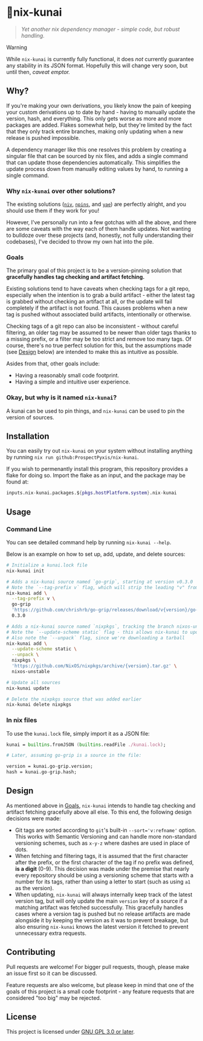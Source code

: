 # 📍nix-kunai

> *Yet another nix dependency manager - simple code, but robust handling.*

> [!WARNING]
> While `nix-kunai` is currently fully functional,
> it does *not* currently guarantee any stability in its JSON format.
> Hopefully this will change very soon, but until then, *caveat emptor.*

## Why?

If you're making your own derivations,
you likely know the pain of keeping your custom derivations up to date by hand -
having to manually update the version, hash, and everything.
This only gets worse as more and more packages are added.
Flakes somewhat help,
but they're limited by the fact that they only track entire branches,
making only updating when a new release is pushed impossible.

A dependency manager like this one resolves this problem
by creating a singular file that can be sourced by nix files,
and adds a single command that can update those dependencies automatically.
This simplifies the update process down from manually editing values by hand,
to running a single command.

### Why `nix-kunai` over other solutions?

The existing solutions
([`niv`](https://github.com/nmattia/niv),
[`npins`](https://github.com/andir/npins),
and [`yae`](https://github.com/Fuwn/yae))
are perfectly alright,
and you should use them if they work for you!

However, I've personally run into a few gotchas with all the above,
and there are some caveats with the way each of them handle updates.
Not wanting to bulldoze over these projects
(and, honestly, not fully understanding their codebases),
I've decided to throw my own hat into the pile.

### Goals

The primary goal of this project is to be a version-pinning solution
that **gracefully handles tag checking and artifact fetching.**

Existing solutions tend to have caveats when checking tags for a git repo,
especially when the intention is to grab a build artifact -
either the latest tag is grabbed without checking an artifact at all,
or the update will fail completely if the artifact is not found.
This causes problems when a new tag is pushed without associated build artifacts,
intentionally or otherwise.

Checking tags of a git repo can also be inconsistent -
without careful filtering,
an older tag may be assumed to be newer than older tags thanks to a missing prefix,
or a filter may be too strict and remove too many tags.
Of course, there's no true perfect solution for this,
but the assumptions made (see [Design](#design) below)
are intended to make this as intuitive as possible.

Asides from that, other goals include:

- Having a reasonably small code footprint.
- Having a simple and intuitive user experience.

### Okay, but why is it named `nix-kunai`?

A kunai can be used to pin things,
and `nix-kunai` can be used to pin the version of sources.

## Installation

You can easily try out `nix-kunai` on your system without installing anything
by running `nix run github:ProspectPyxis/nix-kunai`.

If you wish to permenantly install this program,
this repository provides a flake for doing so.
Import the flake as an input, and the package may be found at:
```nix
inputs.nix-kunai.packages.${pkgs.hostPlatform.system}.nix-kunai
```

## Usage

### Command Line

You can see detailed command help by running `nix-kunai --help`.

Below is an example on how to set up, add, update, and delete sources:

```sh
# Initialize a kunai.lock file
nix-kunai init

# Adds a nix-kunai source named `go-grip`, starting at version v0.3.0
# Note the `--tag-prefix v` flag, which will strip the leading "v" from fetched tags
nix-kunai add \
  --tag-prefix v \
  go-grip
  'https://github.com/chrishrb/go-grip/releases/download/v{version}/go-grip-v{version}-linux-amd64.tar.gz'
  0.3.0

# Adds a nix-kunai source named `nixpkgs`, tracking the branch nixos-unstable
# Note the `--update-scheme static` flag - this allows nix-kunai to update the hash without changing the version
# Also note the `--unpack` flag, since we're downloading a tarball
nix-kunai add \
  --update-scheme static \
  --unpack \
  nixpkgs \
  'https://github.com/NixOS/nixpkgs/archive/{version}.tar.gz' \
  nixos-unstable

# Update all sources
nix-kunai update

# Delete the nixpkgs source that was added earlier
nix-kunai delete nixpkgs
```

### In nix files

To use the `kunai.lock` file, simply import it as a JSON file:

```nix
kunai = builtins.fromJSON (builtins.readFile ./kunai.lock);

# Later, assuming go-grip is a source in the file:

version = kunai.go-grip.version;
hash = kunai.go-grip.hash;
```

## Design

As mentioned above in [Goals](#goals),
`nix-kunai` intends to handle tag checking and artifact fetching gracefully above all else.
To this end, the following design decisions were made:

- Git tags are sorted according to `git`'s built-in `--sort='v:refname'` option.
This works with Semantic Versioning and can handle more non-standard versioning schemes,
such as `x-y-z` where dashes are used in place of dots.
- When fetching and filtering tags,
it is assumed that the first character after the prefix,
or the first character of the tag if no prefix was defined,
**is a digit** (0-9).
This decision was made under the premise that nearly every repository
should be using a versioning scheme that starts with a number for its tags,
rather than using a letter to start (such as using `a1` as the version).
- When updating, `nix-kunai` will always internally keep track of the latest version tag,
but will only update the main `version` key of a source
if a matching artifact was fetched successfully.
This gracefully handles cases where a version tag is pushed
but no release artifacts are made alongside it
by keeping the version as it was to prevent breakage,
but also ensuring `nix-kunai` knows the latest version it fetched
to prevent unnecessary extra requests.

## Contributing

Pull requests are welcome!
For bigger pull requests, though, please make an issue first so it can be discussed.

Feature requests are also welcome,
but please keep in mind that one of the goals of this project is a small code footprint -
any feature requests that are considered "too big" may be rejected.

## License

This project is licensed under [GNU GPL 3.0 or later](LICENSE.md).
